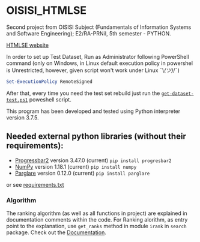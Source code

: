 # OISISI_HTMLSE
Second project from OISISI Subject (Fundamentals of Information Systems and Software Engineering); E2/RA-PRNiI, 5th semester - PYTHON.

[HTMLSE website](https://fmasterofu.github.io/OISISI_HTMLSE/)

In order to set up Test Dataset, Run as Administrator following PowerShell command (only on Windows, in Linux default execution policy in powershel is Unrestricted, however, given script won't work under Linux ¯\\_(ツ)_/¯)
```powershell
Set-ExecutionPolicy RemoteSigned
```
After that, every time you need the test set rebuild just run the [`get-dataset-test.ps1`](https://github.com/FmasterofU/OISISI_HTMLSE/blob/master/get-dataset-test.ps1) poweshell script.


This program has been developed and tested using Python interpreter version 3.7.5.

## Needed external python libraries (without their requirements):

- [Progressbar2](https://pypi.org/project/progressbar2) version 3.47.0 (current)  `pip install progresbar2`
- [NumPy](https://pypi.org/project/numpy/) version 1.18.1 (current)  `pip install numpy`
- [Parglare](https://pypi.org/project/parglare/) version 0.12.0 (current)  `pip install parglare`

or see [requirements.txt](requirements.txt)

### Algorithm

The ranking algorithm (as well as all functions in project) are explained in documentation comments within the code.
For Ranking alorithm, as entry point to the explanation, use `get_ranks` method in module `irank` in `search` package. Check out the [Documentation](documentation.md).
